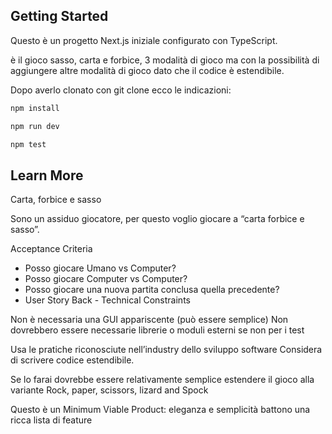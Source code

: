 ## Getting Started

Questo è un progetto Next.js iniziale configurato con TypeScript. 

è il gioco sasso, carta e forbice, 3 modalità di gioco ma con la possibilità di aggiungere altre modalità di gioco
dato che il codice è estendibile.

Dopo averlo clonato con git clone ecco le indicazioni:

```bash
npm install
```

```bash
npm run dev
```

```bash
npm test
```

## Learn More

Carta, forbice e sasso

Sono un assiduo giocatore, per questo voglio giocare a “carta forbice e sasso”.
  
Acceptance Criteria

- Posso giocare Umano vs Computer?
- Posso giocare Computer vs Computer?
- Posso giocare una nuova partita conclusa quella precedente?
- User Story Back - Technical Constraints

Non è necessaria una GUI appariscente (può essere semplice)
Non dovrebbero essere necessarie librerie o moduli esterni se non per i test

Usa le pratiche riconosciute nell’industry dello sviluppo software
Considera di scrivere codice estendibile. 

Se lo farai dovrebbe essere relativamente semplice estendere il gioco alla variante Rock, paper, scissors, lizard and Spock 

Questo è un Minimum Viable Product: eleganza e semplicità battono una ricca lista di feature